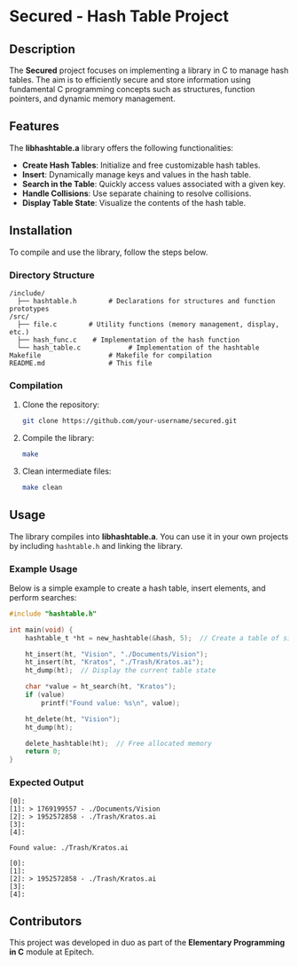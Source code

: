
# Secured - Hash Table Project

## Description

The **Secured** project focuses on implementing a library in C to manage hash tables. The aim is to efficiently secure and store information using fundamental C programming concepts such as structures, function pointers, and dynamic memory management.

## Features

The **libhashtable.a** library offers the following functionalities:
- **Create Hash Tables**: Initialize and free customizable hash tables.
- **Insert**: Dynamically manage keys and values in the hash table.
- **Search in the Table**: Quickly access values associated with a given key.
- **Handle Collisions**: Use separate chaining to resolve collisions.
- **Display Table State**: Visualize the contents of the hash table.

## Installation

To compile and use the library, follow the steps below.

### Directory Structure

```
/include/
  ├── hashtable.h        # Declarations for structures and function prototypes
/src/
  ├── file.c        # Utility functions (memory management, display, etc.)
  ├── hash_func.c    # Implementation of the hash function
  └── hash_table.c            # Implementation of the hashtable
Makefile                 # Makefile for compilation
README.md                # This file
```

### Compilation

1. Clone the repository:
   ```bash
   git clone https://github.com/your-username/secured.git
   ```

2. Compile the library:
   ```bash
   make
   ```

3. Clean intermediate files:
   ```bash
   make clean
   ```

## Usage

The library compiles into **libhashtable.a**. You can use it in your own projects by including `hashtable.h` and linking the library.

### Example Usage

Below is a simple example to create a hash table, insert elements, and perform searches:

```c
#include "hashtable.h"

int main(void) {
    hashtable_t *ht = new_hashtable(&hash, 5);  // Create a table of size 5

    ht_insert(ht, "Vision", "./Documents/Vision");
    ht_insert(ht, "Kratos", "./Trash/Kratos.ai");
    ht_dump(ht);  // Display the current table state

    char *value = ht_search(ht, "Kratos");
    if (value)
        printf("Found value: %s\n", value);

    ht_delete(ht, "Vision");
    ht_dump(ht);

    delete_hashtable(ht);  // Free allocated memory
    return 0;
}
```

### Expected Output

```plaintext
[0]:
[1]: > 1769199557 - ./Documents/Vision
[2]: > 1952572858 - ./Trash/Kratos.ai
[3]:
[4]:

Found value: ./Trash/Kratos.ai

[0]:
[1]:
[2]: > 1952572858 - ./Trash/Kratos.ai
[3]:
[4]:
```

## Contributors

This project was developed in duo as part of the **Elementary Programming in C** module at Epitech.
